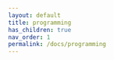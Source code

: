 ```yaml
---
layout: default
title: programming
has_children: true
nav_order: 1
permalink: /docs/programming
---
```

